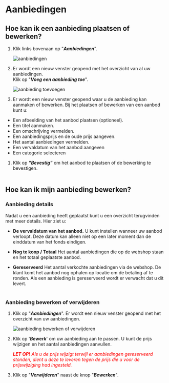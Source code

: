 # Aanbiedingen

## Hoe kan ik een aanbieding plaatsen of bewerken?

1.  Klik links bovenaan op "**_Aanbiedingen_**".

    <img src="https://raw.githubusercontent.com/teamforus/manuals/master/img/manual-aanbieder-aanbiedingen.png" alt="aanbiedingen"  style="max-width:300px">

1.  Er wordt een nieuw venster geopend met het overzicht van al uw aanbiedingen.<br>
Klik op "**_Voeg een aanbieding toe_**".

    <img src="https://raw.githubusercontent.com/teamforus/manuals/master/img/manual-aanbieder-aanbieding-toevoegen.png" alt="aanbieding toevoegen" style="max-width:500px">

1.  Er wordt een nieuw venster geopend waar u de aanbieding kan aanmaken of bewerken. Bij het plaatsen of bewerken van een aanbod kunt u:
*  Een afbeelding van het aanbod plaatsen (optioneel).
*  Een titel aanmaken.
*  Een omschrijving vermelden.
*  Een aanbiedingsprijs en de oude prijs aangeven.
*  Het aantal aanbiedingen vermelden.
*  Een vervaldatum van het aanbod aangeven
*  Een categorie selecteren  <br />

1.  Klik op **_"Bevestig"_** om het aanbod te plaatsen of de bewerking te bevestigen.<br>&nbsp;

## Hoe kan ik mijn aanbieding bewerken?

### Aanbieding details
Nadat u een aanbieding heeft geplaatst kunt u een overzicht terugvinden met meer details. Hier ziet u:

* **De vervaldatum van het aanbod.**
    U kunt instellen wanneer uw aanbod verloopt. Deze datum kan alleen niet op een later moment dan de einddatum van het fonds eindigen.

* **Nog te koop / Totaal**
    Het aantal aanbiedingen die op de webshop staan en het totaal geplaatste aanbod.

* **Gereserveerd**
    Het aantal verkochte aanbiedingen via de webshop. De klant komt het aanbod nog ophalen op locatie  om de betaling af te ronden. Als een aanbieding is gereserveerd wordt er verwacht dat u dit levert.
<br />&nbsp;

### Aanbieding bewerken of verwijderen

1.  Klik op "**_Aanbiedingen_**". Er wordt een nieuw venster geopend met het overzicht van uw aanbiedingen.

    <img src="https://raw.githubusercontent.com/teamforus/manuals/master/img/manual-aanbieder-aanbieding-bewerken.png" alt="aanbieding bewerken of verwijderen" style="max-width:500px">

1.  Klik op '**_Bewerk_**' om uw aanbieding aan te passen. U kunt de prijs wijzigen en het aantal aanbiedingen aanvullen.

    <span style="color:red;font-style:italic;font-weight:bold">LET OP!</span> <span style="color:red;font-style:italic">Als u de prijs wijzigt terwijl er aanbiedingen gereserveerd stonden, dient u deze te leveren tegen de prijs die u voor de prijswijziging had ingesteld.</span>

1.  Klik op "**_Verwijderen_**" naast de knop "**_Bewerken_**".
&nbsp;
